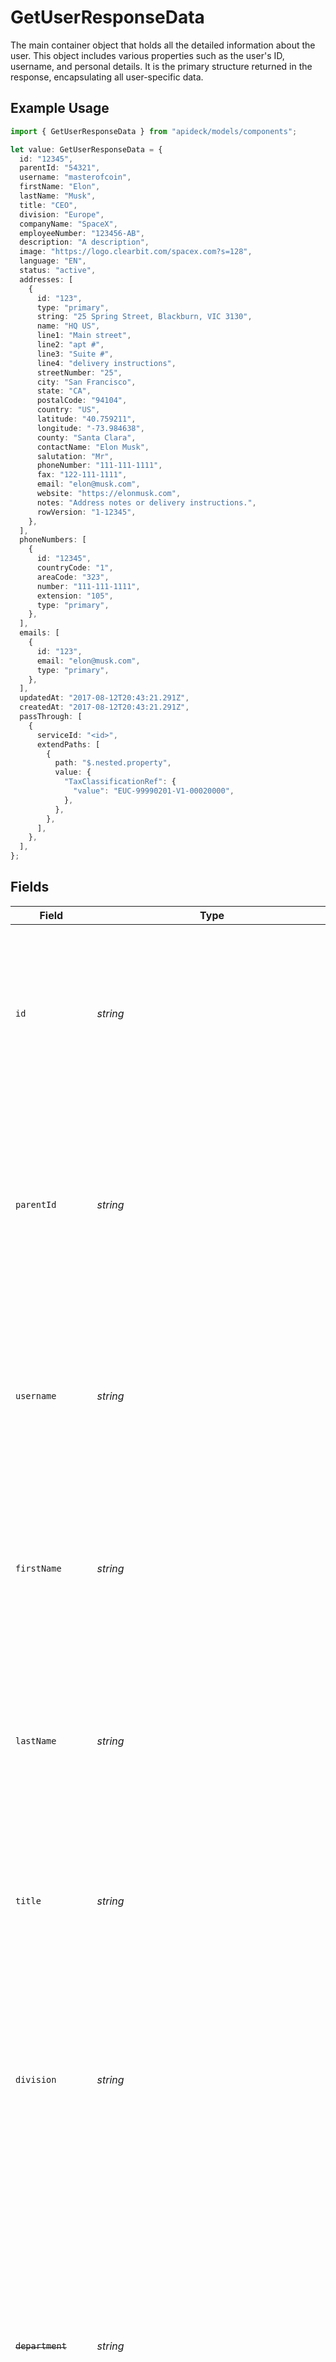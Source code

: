 # GetUserResponseData

The main container object that holds all the detailed information about the user. This object includes various properties such as the user's ID, username, and personal details. It is the primary structure returned in the response, encapsulating all user-specific data.

## Example Usage

```typescript
import { GetUserResponseData } from "apideck/models/components";

let value: GetUserResponseData = {
  id: "12345",
  parentId: "54321",
  username: "masterofcoin",
  firstName: "Elon",
  lastName: "Musk",
  title: "CEO",
  division: "Europe",
  companyName: "SpaceX",
  employeeNumber: "123456-AB",
  description: "A description",
  image: "https://logo.clearbit.com/spacex.com?s=128",
  language: "EN",
  status: "active",
  addresses: [
    {
      id: "123",
      type: "primary",
      string: "25 Spring Street, Blackburn, VIC 3130",
      name: "HQ US",
      line1: "Main street",
      line2: "apt #",
      line3: "Suite #",
      line4: "delivery instructions",
      streetNumber: "25",
      city: "San Francisco",
      state: "CA",
      postalCode: "94104",
      country: "US",
      latitude: "40.759211",
      longitude: "-73.984638",
      county: "Santa Clara",
      contactName: "Elon Musk",
      salutation: "Mr",
      phoneNumber: "111-111-1111",
      fax: "122-111-1111",
      email: "elon@musk.com",
      website: "https://elonmusk.com",
      notes: "Address notes or delivery instructions.",
      rowVersion: "1-12345",
    },
  ],
  phoneNumbers: [
    {
      id: "12345",
      countryCode: "1",
      areaCode: "323",
      number: "111-111-1111",
      extension: "105",
      type: "primary",
    },
  ],
  emails: [
    {
      id: "123",
      email: "elon@musk.com",
      type: "primary",
    },
  ],
  updatedAt: "2017-08-12T20:43:21.291Z",
  createdAt: "2017-08-12T20:43:21.291Z",
  passThrough: [
    {
      serviceId: "<id>",
      extendPaths: [
        {
          path: "$.nested.property",
          value: {
            "TaxClassificationRef": {
              "value": "EUC-99990201-V1-00020000",
            },
          },
        },
      ],
    },
  ],
};
```

## Fields

| Field                                                                                                                                                                                                                                                                                                                                                                | Type                                                                                                                                                                                                                                                                                                                                                                 | Required                                                                                                                                                                                                                                                                                                                                                             | Description                                                                                                                                                                                                                                                                                                                                                          | Example                                                                                                                                                                                                                                                                                                                                                              |
| -------------------------------------------------------------------------------------------------------------------------------------------------------------------------------------------------------------------------------------------------------------------------------------------------------------------------------------------------------------------- | -------------------------------------------------------------------------------------------------------------------------------------------------------------------------------------------------------------------------------------------------------------------------------------------------------------------------------------------------------------------- | -------------------------------------------------------------------------------------------------------------------------------------------------------------------------------------------------------------------------------------------------------------------------------------------------------------------------------------------------------------------- | -------------------------------------------------------------------------------------------------------------------------------------------------------------------------------------------------------------------------------------------------------------------------------------------------------------------------------------------------------------------- | -------------------------------------------------------------------------------------------------------------------------------------------------------------------------------------------------------------------------------------------------------------------------------------------------------------------------------------------------------------------- |
| `id`                                                                                                                                                                                                                                                                                                                                                                 | *string*                                                                                                                                                                                                                                                                                                                                                             | :heavy_minus_sign:                                                                                                                                                                                                                                                                                                                                                   | A unique string identifier assigned to each user within the CRM system. This ID is crucial for referencing the user in subsequent API calls or database queries. It is typically a non-empty string that uniquely distinguishes the user from others.                                                                                                                | 12345                                                                                                                                                                                                                                                                                                                                                                |
| `parentId`                                                                                                                                                                                                                                                                                                                                                           | *string*                                                                                                                                                                                                                                                                                                                                                             | :heavy_minus_sign:                                                                                                                                                                                                                                                                                                                                                   | The unique identifier of the parent user, if applicable. This field is used in scenarios where users are organized hierarchically, such as in a team or organizational structure. It helps in identifying the immediate superior or associated parent user.                                                                                                          | 54321                                                                                                                                                                                                                                                                                                                                                                |
| `username`                                                                                                                                                                                                                                                                                                                                                           | *string*                                                                                                                                                                                                                                                                                                                                                             | :heavy_minus_sign:                                                                                                                                                                                                                                                                                                                                                   | The username associated with the user, used for login and identification purposes within the CRM. This is typically a unique string that users select or are assigned, and it is essential for authentication and user management processes.                                                                                                                         | masterofcoin                                                                                                                                                                                                                                                                                                                                                         |
| `firstName`                                                                                                                                                                                                                                                                                                                                                          | *string*                                                                                                                                                                                                                                                                                                                                                             | :heavy_minus_sign:                                                                                                                                                                                                                                                                                                                                                   | The first name of the user as recorded in the CRM. This string value is used for personalization and display purposes in user interfaces and communications. It is part of the user's personal information profile.                                                                                                                                                  | Elon                                                                                                                                                                                                                                                                                                                                                                 |
| `lastName`                                                                                                                                                                                                                                                                                                                                                           | *string*                                                                                                                                                                                                                                                                                                                                                             | :heavy_minus_sign:                                                                                                                                                                                                                                                                                                                                                   | The last name of the user as recorded in the CRM system. This field is optional and may be empty if not provided during user creation. It is used in conjunction with the first name to identify the user in reports and communications.                                                                                                                             | Musk                                                                                                                                                                                                                                                                                                                                                                 |
| `title`                                                                                                                                                                                                                                                                                                                                                              | *string*                                                                                                                                                                                                                                                                                                                                                             | :heavy_minus_sign:                                                                                                                                                                                                                                                                                                                                                   | The professional job title of the user within their organization. This string field provides insight into the user's role and responsibilities and is useful for categorizing users in the CRM system.                                                                                                                                                               | CEO                                                                                                                                                                                                                                                                                                                                                                  |
| `division`                                                                                                                                                                                                                                                                                                                                                           | *string*                                                                                                                                                                                                                                                                                                                                                             | :heavy_minus_sign:                                                                                                                                                                                                                                                                                                                                                   | The division within the company where the user is currently assigned. This field helps in organizing users into larger business units, which may encompass multiple departments or teams. It is useful for understanding the user's organizational context.                                                                                                          | Europe                                                                                                                                                                                                                                                                                                                                                               |
| ~~`department`~~                                                                                                                                                                                                                                                                                                                                                     | *string*                                                                                                                                                                                                                                                                                                                                                             | :heavy_minus_sign:                                                                                                                                                                                                                                                                                                                                                   | : warning: ** DEPRECATED **: This will be removed in a future release, please migrate away from it as soon as possible.<br/><br/>The specific department where the user is currently working. This field is deprecated in favor of using 'department_id' and 'department_name' for more precise identification. It may still appear in responses for backward compatibility. | R&D                                                                                                                                                                                                                                                                                                                                                                  |
| `companyName`                                                                                                                                                                                                                                                                                                                                                        | *string*                                                                                                                                                                                                                                                                                                                                                             | :heavy_minus_sign:                                                                                                                                                                                                                                                                                                                                                   | The name of the company that employs the user. This field is a string and provides the official business name as recorded in the CRM, helping to associate the user with their employer.                                                                                                                                                                             | SpaceX                                                                                                                                                                                                                                                                                                                                                               |
| `employeeNumber`                                                                                                                                                                                                                                                                                                                                                     | *string*                                                                                                                                                                                                                                                                                                                                                             | :heavy_minus_sign:                                                                                                                                                                                                                                                                                                                                                   | This property contains the unique identifier assigned to each employee within the company, such as an Employee Number, Employee ID, or Employee Code. It is typically a string of alphanumeric characters and is used to uniquely identify staff members in the CRM system. This field is optional and may not be present for all users.                             | 123456-AB                                                                                                                                                                                                                                                                                                                                                            |
| `description`                                                                                                                                                                                                                                                                                                                                                        | *string*                                                                                                                                                                                                                                                                                                                                                             | :heavy_minus_sign:                                                                                                                                                                                                                                                                                                                                                   | This property provides a textual description of the user object, offering additional context or notes about the user. It is a free-form string that can include any relevant information that helps in understanding the user's profile or role within the organization. This field is optional and may vary in content.                                             | A description                                                                                                                                                                                                                                                                                                                                                        |
| `image`                                                                                                                                                                                                                                                                                                                                                              | *string*                                                                                                                                                                                                                                                                                                                                                             | :heavy_minus_sign:                                                                                                                                                                                                                                                                                                                                                   | This property contains the URL of the user's avatar image, which is typically a link to an image file hosted online. The URL is a string that can be used to display the user's profile picture in applications or user interfaces. This field is optional and may not be available for all users.                                                                   | https://logo.clearbit.com/spacex.com?s=128                                                                                                                                                                                                                                                                                                                           |
| `language`                                                                                                                                                                                                                                                                                                                                                           | *string*                                                                                                                                                                                                                                                                                                                                                             | :heavy_minus_sign:                                                                                                                                                                                                                                                                                                                                                   | This property specifies the user's preferred language using the ISO 639-1 language code format, such as 'EN' for English. It indicates the language settings for the user, which can be used to tailor content and communications to their preferences. This field is optional and may not be set for all users.                                                     | EN                                                                                                                                                                                                                                                                                                                                                                   |
| `status`                                                                                                                                                                                                                                                                                                                                                             | *string*                                                                                                                                                                                                                                                                                                                                                             | :heavy_minus_sign:                                                                                                                                                                                                                                                                                                                                                   | This property indicates the current status of the user within the CRM system, such as 'active', 'inactive', or other status indicators. It is a string that helps determine the user's availability or role status in the system. This field is optional and may vary depending on the user's current state.                                                         | active                                                                                                                                                                                                                                                                                                                                                               |
| `addresses`                                                                                                                                                                                                                                                                                                                                                          | [components.GetUserResponseAddresses](../../models/components/getuserresponseaddresses.md)[]                                                                                                                                                                                                                                                                         | :heavy_minus_sign:                                                                                                                                                                                                                                                                                                                                                   | An array containing the user's addresses. Each entry in the array represents a distinct address associated with the user, which may include home, work, or other types of addresses. This array can be empty if no addresses are recorded for the user.                                                                                                              |                                                                                                                                                                                                                                                                                                                                                                      |
| `phoneNumbers`                                                                                                                                                                                                                                                                                                                                                       | [components.GetUserResponsePhoneNumbers](../../models/components/getuserresponsephonenumbers.md)[]                                                                                                                                                                                                                                                                   | :heavy_minus_sign:                                                                                                                                                                                                                                                                                                                                                   | An array containing the user's phone numbers, each represented as an object with detailed information such as ID, country code, and area code. This array can be empty if no phone numbers are associated with the user.                                                                                                                                             |                                                                                                                                                                                                                                                                                                                                                                      |
| `emails`                                                                                                                                                                                                                                                                                                                                                             | [components.GetUserResponseEmails](../../models/components/getuserresponseemails.md)[]                                                                                                                                                                                                                                                                               | :heavy_check_mark:                                                                                                                                                                                                                                                                                                                                                   | A list of email addresses associated with the user. This array contains objects detailing each email, ensuring comprehensive contact information is available for communication purposes.                                                                                                                                                                            |                                                                                                                                                                                                                                                                                                                                                                      |
| `customMappings`                                                                                                                                                                                                                                                                                                                                                     | [components.GetUserResponseCustomMappings](../../models/components/getuserresponsecustommappings.md)                                                                                                                                                                                                                                                                 | :heavy_minus_sign:                                                                                                                                                                                                                                                                                                                                                   | An object containing any custom mappings configured for the user resource. This field is included only when custom mappings are set up, allowing for additional user-specific data to be retrieved and utilized.                                                                                                                                                     |                                                                                                                                                                                                                                                                                                                                                                      |
| `updatedAt`                                                                                                                                                                                                                                                                                                                                                          | *string*                                                                                                                                                                                                                                                                                                                                                             | :heavy_minus_sign:                                                                                                                                                                                                                                                                                                                                                   | The timestamp indicating when the user's information was last updated in the CRM. This is an optional field and follows the ISO 8601 format, providing precise date and time details for synchronization purposes.                                                                                                                                                   | 2017-08-12T20:43:21.291Z                                                                                                                                                                                                                                                                                                                                             |
| `createdAt`                                                                                                                                                                                                                                                                                                                                                          | *string*                                                                                                                                                                                                                                                                                                                                                             | :heavy_minus_sign:                                                                                                                                                                                                                                                                                                                                                   | The timestamp representing when the user account was initially created in the CRM system. This optional field is formatted according to ISO 8601 standards, offering a clear historical reference for the user's record.                                                                                                                                             | 2017-08-12T20:43:21.291Z                                                                                                                                                                                                                                                                                                                                             |
| `passThrough`                                                                                                                                                                                                                                                                                                                                                        | [components.GetUserResponsePassThrough](../../models/components/getuserresponsepassthrough.md)[]                                                                                                                                                                                                                                                                     | :heavy_minus_sign:                                                                                                                                                                                                                                                                                                                                                   | An array containing service-specific custom data or structured modifications. This property is used to pass additional data when fetching user details, allowing for more tailored responses based on the service requirements.                                                                                                                                      |                                                                                                                                                                                                                                                                                                                                                                      |